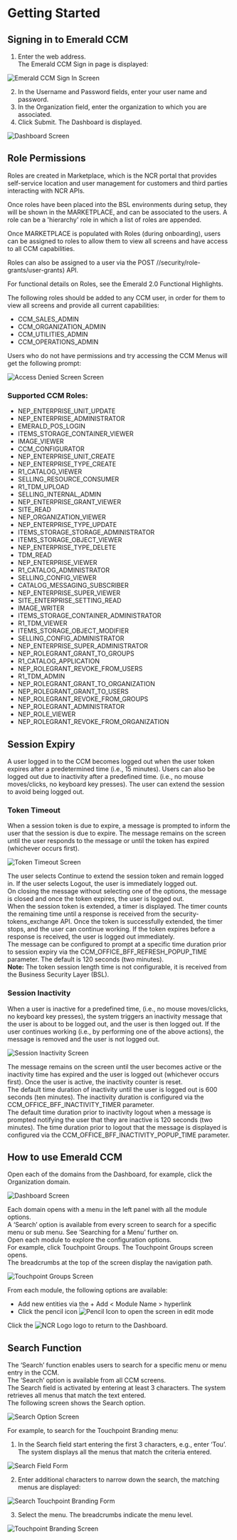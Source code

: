 # Getting Started

## Signing in to Emerald CCM

1. Enter the web address.  
The Emerald CCM Sign in page is displayed:

![Emerald CCM Sign In Screen](/Images/EmeraldCCMSignInScreen.png)

2. In the Username and Password fields, enter your user name and password.
3. In the Organization field, enter the organization to which you are associated.
4. Click Submit. The Dashboard is displayed.

![Dashboard Screen](/Images/DashboardScreen.png)

## Role Permissions

Roles are created in Marketplace, which is the NCR portal that provides self-service location and user management for customers and third parties interacting with NCR APIs.

Once roles have been placed into the BSL environments during setup, they will be shown in the MARKETPLACE, and can be associated to the users. A role can be a 'hierarchy' role in which a list of roles are appended.

Once MARKETPLACE is populated with Roles (during onboarding), users can be assigned to roles to allow them to view all screens and have access to all CCM capabilities.

Roles can also be assigned to a user via the POST //security/role-grants/user-grants) API.

For functional details on Roles, see the Emerald 2.0 Functional Highlights.

The following roles should be added to any CCM user, in order for them to view all screens and provide all current capabilities:

* CCM_SALES_ADMIN
* CCM_ORGANIZATION_ADMIN
* CCM_UTILITIES_ADMIN
* CCM_OPERATIONS_ADMIN

Users who do not have permissions and try accessing the CCM Menus will get the following prompt:

![Access Denied Screen Screen](/Images/AccessDeniedScreen.png)

### Supported CCM Roles:

* NEP_ENTERPRISE_UNIT_UPDATE
* NEP_ENTERPRISE_ADMINISTRATOR
* EMERALD_POS_LOGIN 
* ITEMS_STORAGE_CONTAINER_VIEWER
* IMAGE_VIEWER
* CCM_CONFIGURATOR
* NEP_ENTERPRISE_UNIT_CREATE
* NEP_ENTERPRISE_TYPE_CREATE
* R1_CATALOG_VIEWER
* SELLING_RESOURCE_CONSUMER
* R1_TDM_UPLOAD
* SELLING_INTERNAL_ADMIN
* NEP_ENTERPRISE_GRANT_VIEWER
* SITE_READ
* NEP_ORGANIZATION_VIEWER
* NEP_ENTERPRISE_TYPE_UPDATE
* ITEMS_STORAGE_STORAGE_ADMINISTRATOR
* ITEMS_STORAGE_OBJECT_VIEWER
* NEP_ENTERPRISE_TYPE_DELETE
* TDM_READ
* NEP_ENTERPRISE_VIEWER
* R1_CATALOG_ADMINISTRATOR
* SELLING_CONFIG_VIEWER
* CATALOG_MESSAGING_SUBSCRIBER
* NEP_ENTERPRISE_SUPER_VIEWER
* SITE_ENTERPRISE_SETTING_READ
* IMAGE_WRITER
* ITEMS_STORAGE_CONTAINER_ADMINISTRATOR
* R1_TDM_VIEWER
* ITEMS_STORAGE_OBJECT_MODIFIER
* SELLING_CONFIG_ADMINISTRATOR
* NEP_ENTERPRISE_SUPER_ADMINISTRATOR
* NEP_ROLEGRANT_GRANT_TO_GROUPS
* R1_CATALOG_APPLICATION
* NEP_ROLEGRANT_REVOKE_FROM_USERS
* R1_TDM_ADMIN
* NEP_ROLEGRANT_GRANT_TO_ORGANIZATION
* NEP_ROLEGRANT_GRANT_TO_USERS
* NEP_ROLEGRANT_REVOKE_FROM_GROUPS
* NEP_ROLEGRANT_ADMINISTRATOR
* NEP_ROLE_VIEWER
* NEP_ROLEGRANT_REVOKE_FROM_ORGANIZATION

## Session Expiry

A user logged in to the CCM becomes logged out when the user token expires after a predetermined time (i.e., 15 minutes). Users can also be logged out due to inactivity after a predefined time. (i.e., no mouse moves/clicks, no keyboard key presses). The user can extend the session to avoid being logged out.

### Token Timeout

When a session token is due to expire, a message is prompted to inform the user that the session is due to expire. The message remains on the screen until the user responds to the message or until the token has expired (whichever occurs first).

![Token Timeout Screen](/Images/tokentimeoutscreen.png)

The user selects Continue to extend the session token and remain logged in. If the user selects Logout, the user is immediately logged out.  
On closing the message without selecting one of the options, the message is closed and once the token expires, the user is logged out.  
When the session token is extended, a timer is displayed. The timer counts the remaining time until a response is received from the security-tokens_exchange API. Once the token is successfully extended, the timer stops, and the user can continue working. If the token expires before a response is received, the user is logged out immediately.  
The message can be configured to prompt at a specific time duration prior to session expiry via the CCM_OFFICE_BFF_REFRESH_POPUP_TIME parameter. The default is 120 seconds (two minutes).  
**Note:**
The token session length time is not configurable, it is received from the Business Security Layer (BSL).

### Session Inactivity

When a user is inactive for a predefined time, (i.e., no mouse moves/clicks, no keyboard key presses), the system triggers an inactivity message that the user is about to be logged out, and the user is then logged out. If the user continues working (i.e., by performing one of the above actions), the message is removed and the user is not logged out.

![Session Inactivity Screen](/Images/sessioninactivityscreen.png)

The message remains on the screen until the user becomes active or the inactivity time has expired and the user is logged out (whichever occurs first). Once the user is active, the inactivity counter is reset.  
The default time duration of inactivity until the user is logged out is 600 seconds (ten minutes). The inactivity duration is configured via the CCM_OFFICE_BFF_INACTIVITY_TIMER parameter.  
The default time duration prior to inactivity logout when a message is prompted notifying the user that they are inactive is 120 seconds (two minutes). The time duration prior to logout that the message is displayed is configured via the CCM_OFFICE_BFF_INACTIVITY_POPUP_TIME parameter.


## How to use Emerald CCM

Open each of the domains from the Dashboard, for example, click the Organization domain.

![Dashboard Screen](/Images/DashboardCCMScreen.png)

Each domain opens with a menu in the left panel with all the module options.  
A ‘Search’ option is available from every screen to search for a specific menu or sub menu. See ‘Searching for a Menu’ further on.  
Open each module to explore the configuration options.  
For example, click Touchpoint Groups. The Touchpoint Groups screen opens.  
The breadcrumbs at the top of the screen display the navigation path.

![Touchpoint Groups Screen](/Images/TouchpointGroupsScreen.png)

From each module, the following options are available:
* Add new entities via the + Add < Module Name > hyperlink
* Click the pencil icon ![Pencil Icon](/Images/PencilIcon.png)
to open the screen in edit mode  

Click the ![NCR Logo](/Images/NCRLogo.png)
logo to return to the Dashboard.

## Search Function

The ‘Search’ function enables users to search for a specific menu or menu entry in the CCM.  
The ‘Search’ option is available from all CCM screens.  
The Search field is activated by entering at least 3   characters. The system retrieves all menus that match the text entered.  
The following screen shows the Search option.

![Search Option Screen](/Images/SearchOptionScreen.png)

For example, to search for the Touchpoint Branding menu:
1. In the Search field start entering the first 3 characters, e.g., enter ‘Tou’. The system displays all the menus that match the criteria entered.

![Search Field Form](/Images/SearchFieldForm.png)

2. Enter additional characters to narrow down the search, the matching menus are displayed:

![Search Touchpoint Branding Form](/Images/SearchTouchpointBrandingForm.png)

3. Select the menu. The breadcrumbs indicate the menu level.

![Touchpoint Branding Screen](/Images/TouchpointBrandingScreen.png)